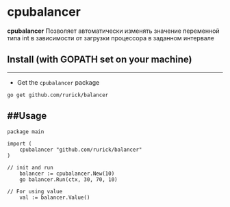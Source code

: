 # cpubalancer

**cpubalancer** Позволяет автоматически изменять значение переменной типа int в зависимости от загрузки процессора в заданном интервале

## Install (with GOPATH set on your machine)
----------

* Get the `cpubalancer` package
```
go get github.com/rurick/balancer

```

##Usage
----------
```
package main

import (
	cpubalancer "github.com/rurick/balancer"
)

// init and run
	balancer := cpubalancer.New(10)
	go balancer.Run(ctx, 30, 70, 10)

// For using value
	val := balancer.Value()
```

